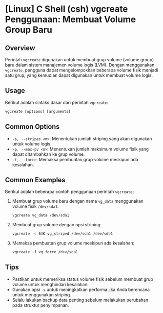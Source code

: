 # [Linux] C Shell (csh) vgcreate Penggunaan: Membuat Volume Group Baru

## Overview
Perintah `vgcreate` digunakan untuk membuat grup volume (volume group) baru dalam sistem manajemen volume logis (LVM). Dengan menggunakan `vgcreate`, pengguna dapat mengelompokkan beberapa volume fisik menjadi satu grup, yang kemudian dapat digunakan untuk membuat volume logis.

## Usage
Berikut adalah sintaks dasar dari perintah `vgcreate`:

```csh
vgcreate [options] [arguments]
```

## Common Options
- `-s, --stripes <n>`: Menentukan jumlah striping yang akan digunakan untuk volume logis.
- `-p, --max-pv <n>`: Menentukan jumlah maksimum volume fisik yang dapat ditambahkan ke grup volume.
- `-f, --force`: Memaksa pembuatan grup volume meskipun ada kesalahan.

## Common Examples
Berikut adalah beberapa contoh penggunaan perintah `vgcreate`:

1. Membuat grup volume baru dengan nama `vg_data` menggunakan volume fisik `/dev/sda1`:
   ```csh
   vgcreate vg_data /dev/sda1
   ```

2. Membuat grup volume dengan opsi striping:
   ```csh
   vgcreate -s 64K vg_striped /dev/sda1 /dev/sdb1
   ```

3. Memaksa pembuatan grup volume meskipun ada kesalahan:
   ```csh
   vgcreate -f vg_force /dev/sda1
   ```

## Tips
- Pastikan untuk memeriksa status volume fisik sebelum membuat grup volume untuk menghindari kesalahan.
- Gunakan opsi `-s` untuk meningkatkan performa jika Anda berencana untuk menggunakan striping.
- Selalu lakukan backup data penting sebelum melakukan perubahan pada struktur penyimpanan.